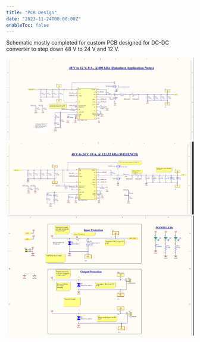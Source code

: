 ```yaml
---
title: "PCB Design"
date: "2023-11-24T00:00:00Z"
enableToc: false
---
```


Schematic mostly completed for custom PCB designed for DC-DC converter to step down 48 V to 24 V and 12 V.

![Schematic Diagram 1](logs/images/schematic-1.png)
![Schematic Diagram 2](logs/images/schematic-2.png)
![Schematic Diagram 3](logs/images/schematic-3.png)
